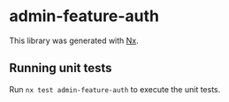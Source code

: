 # admin-feature-auth

This library was generated with [Nx](https://nx.dev).

## Running unit tests

Run `nx test admin-feature-auth` to execute the unit tests.
